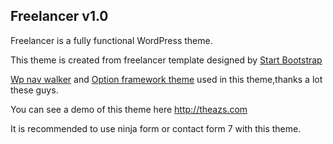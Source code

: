 Freelancer v1.0
---------------

Freelancer is a fully functional WordPress theme.

This theme is created from freelancer template designed by <a href="http://startbootstrap.com/templates/freelancer/"> Start Bootstrap</a>

<a href="https://github.com/twittem/wp-bootstrap-navwalker">Wp nav walker</a> and  <a href="https://github.com/devinsays/options-framework-theme">Option framework theme</a> used in this theme,thanks a lot these guys.

You can see a demo of this theme here http://theazs.com

It is recommended to use ninja form or contact form 7 with this theme.